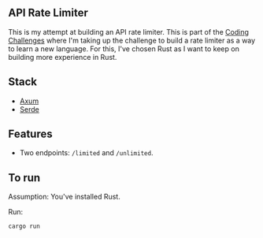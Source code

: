 ## API Rate Limiter

This is my attempt at building an API rate limiter. This is part of the [Coding Challenges](https://codingchallenges.fyi/) where I'm taking up the challenge to build a rate limiter as a way to learn a new language. For this, I've chosen Rust as I want to keep on building more experience in Rust.

## Stack

- [Axum](https://github.com/tokio-rs/axum)
- [Serde](https://serde.rs/)

## Features

- Two endpoints: `/limited` and `/unlimited`.

## To run

Assumption: You've installed Rust.

Run:

```sh
cargo run
```
